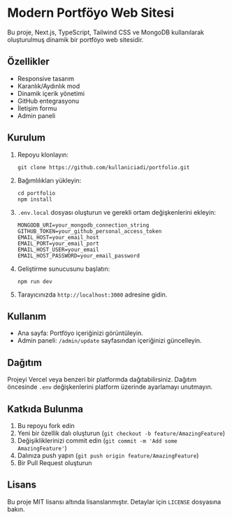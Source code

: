 # Modern Portföyo Web Sitesi

Bu proje, Next.js, TypeScript, Tailwind CSS ve MongoDB kullanılarak oluşturulmuş dinamik bir portföyo web sitesidir.

## Özellikler

- Responsive tasarım
- Karanlık/Aydınlık mod
- Dinamik içerik yönetimi
- GitHub entegrasyonu
- İletişim formu
- Admin paneli

## Kurulum

1. Repoyu klonlayın:
   ```
   git clone https://github.com/kullaniciadi/portfolio.git
   ```

2. Bağımlılıkları yükleyin:
   ```
   cd portfolio
   npm install
   ```

3. `.env.local` dosyası oluşturun ve gerekli ortam değişkenlerini ekleyin:
   ```
   MONGODB_URI=your_mongodb_connection_string
   GITHUB_TOKEN=your_github_personal_access_token
   EMAIL_HOST=your_email_host
   EMAIL_PORT=your_email_port
   EMAIL_HOST_USER=your_email
   EMAIL_HOST_PASSWORD=your_email_password
   ```

4. Geliştirme sunucusunu başlatın:
   ```
   npm run dev
   ```

5. Tarayıcınızda `http://localhost:3000` adresine gidin.

## Kullanım

- Ana sayfa: Portföyo içeriğinizi görüntüleyin.
- Admin paneli: `/admin/update` sayfasından içeriğinizi güncelleyin.

## Dağıtım

Projeyi Vercel veya benzeri bir platformda dağıtabilirsiniz. Dağıtım öncesinde `.env` değişkenlerini platform üzerinde ayarlamayı unutmayın.

## Katkıda Bulunma

1. Bu repoyu fork edin
2. Yeni bir özellik dalı oluşturun (`git checkout -b feature/AmazingFeature`)
3. Değişikliklerinizi commit edin (`git commit -m 'Add some AmazingFeature'`)
4. Dalınıza push yapın (`git push origin feature/AmazingFeature`)
5. Bir Pull Request oluşturun

## Lisans

Bu proje MIT lisansı altında lisanslanmıştır. Detaylar için `LICENSE` dosyasına bakın.
